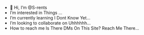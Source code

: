- 👋 Hi, I’m @S-rents
- I’m interested in Things ...
- I’m currently learning I Dont Know Yet...
- I’m looking to collaborate on Uhhhhhh...
- How to reach me Is There DMs On This Site? Reach Me There...

<!---
S-rents/S-rents is a ✨ special ✨ repository because its `README.md` (this file) appears on your GitHub profile.
You can click the Preview link to take a look at your changes.
--->
